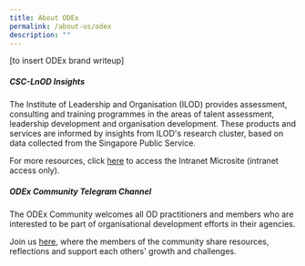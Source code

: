 ```yaml
---
title: About ODEx
permalink: /about-us/odex
description: ""
---
```

[to insert ODEx brand writeup]

##### CSC-LnOD Insights

The Institute of Leadership and Organisation (ILOD) provides assessment, consulting and training programmes in the areas of talent assessment, leadership development and organisation development. These products and services are informed by insights from ILOD's research cluster, based on data collected from the Singapore Public Service.

For more resources, click <a href="https://gccprod.sharepoint.com/sites/CSC-LnODinsights" target="_blank"> here</a> to access the Intranet Microsite (intranet access only).

##### ODEx Community Telegram Channel

The ODEx Community welcomes all OD practitioners and members who are interested to be part of organisational development efforts in their agencies.

Join us <a href="https://go.gov.sg/odexcommunity" target="_blank">here</a>, where the members of the community share resources, reflections and support each others' growth and challenges.
